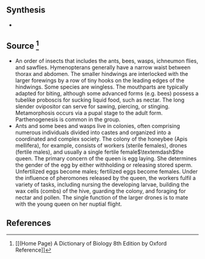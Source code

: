 ## Synthesis
- 
## Source [^1]
- An order of insects that includes the ants, bees, wasps, ichneumon flies, and sawflies. Hymenopterans generally have a narrow waist between thorax and abdomen. The smaller hindwings are interlocked with the larger forewings by a row of tiny hooks on the leading edges of the hindwings. Some species are wingless. The mouthparts are typically adapted for biting, although some advanced forms (e.g. bees) possess a tubelike proboscis for sucking liquid food, such as nectar. The long slender ovipositor can serve for sawing, piercing, or stinging. Metamorphosis occurs via a pupal stage to the adult form. Parthenogenesis is common in the group.
- Ants and some bees and wasps live in colonies, often comprising numerous individuals divided into castes and organized into a coordinated and complex society. The colony of the honeybee (Apis mellifera), for example, consists of workers (sterile females), drones (fertile males), and usually a single fertile female$\textemdash$the queen. The primary concern of the queen is egg laying. She determines the gender of the egg by either withholding or releasing stored sperm. Unfertilized eggs become males; fertilized eggs become females. Under the influence of pheromones released by the queen, the workers fulfil a variety of tasks, including nursing the developing larvae, building the wax cells (combs) of the hive, guarding the colony, and foraging for nectar and pollen. The single function of the larger drones is to mate with the young queen on her nuptial flight.
## References

[^1]: [[(Home Page) A Dictionary of Biology 8th Edition by Oxford Reference]]